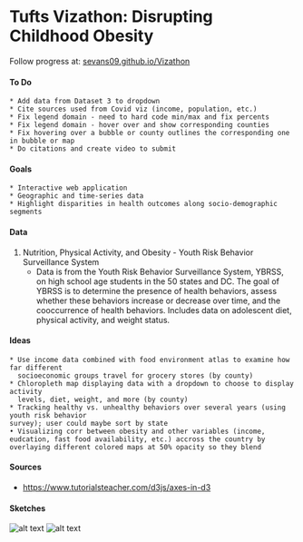 # Tufts Vizathon: Disrupting Childhood Obesity

Follow progress at: [sevans09.github.io/Vizathon](http://sevans09.github.io/Vizathon)

#### To Do
    * Add data from Dataset 3 to dropdown
    * Cite sources used from Covid viz (income, population, etc.)
    * Fix legend domain - need to hard code min/max and fix percents
    * Fix legend domain - hover over and show corresponding counties
    * Fix hovering over a bubble or county outlines the corresponding one in bubble or map
    * Do citations and create video to submit

#### Goals
    * Interactive web application
    * Geographic and time-series data
    * Highlight disparities in health outcomes along socio-demographic segments

#### Data
1. Nutrition, Physical Activity, and Obesity - Youth Risk Behavior Surveillance System 
    * Data is from the Youth Risk Behavior Surveillance System, YBRSS, on high school age students in the 50 states and DC. The goal of YBRSS is to determine the presence of health behaviors, assess whether these behaviors increase or decrease over time, and the cooccurrence of health behaviors. Includes data on adolescent diet, physical activity, and weight status.


#### Ideas 
    * Use income data combined with food environment atlas to examine how far different 
      socioeconomic groups travel for grocery stores (by county)
    * Chloropleth map displaying data with a dropdown to choose to display activity 
      levels, diet, weight, and more (by county)
    * Tracking healthy vs. unhealthy behaviors over several years (using youth risk behavior 
    survey); user could maybe sort by state
    • Visualizing corr between obesity and other variables (income, eudcation, fast food availability, etc.) accross the country by overlaying different colored maps at 50% opacity so they blend
   
#### Sources
   * https://www.tutorialsteacher.com/d3js/axes-in-d3

#### Sketches
![alt text](https://github.com/sevans09/Vizathon/blob/main/sketches/Viz%20Sketch1.jpg)
![alt text](https://github.com/sevans09/Vizathon/blob/main/sketches/Viz%20Sketch2.jpg)
